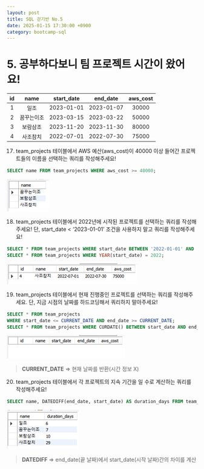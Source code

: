 ```yaml
---
layout: post
title: SQL 걷기반 No.5
date: 2025-01-15 17:30:00 +0900
category: bootcamp-sql
---
```


# 5. 공부하다보니 팀 프로젝트 시간이 왔어요!

| id | name | start_date | end_date | aws_cost |
|:--:|:----:|:----------:|:--------:|:--------:|
| 1  | 일조 | 2023-01-01 | 2023-01-07 | 30000 |
| 2  | 꿈꾸는이조 | 2023-03-15  | 2023-03-22 | 50000 |
| 3  | 보람삼조 | 2023-11-20   | 2023-11-30 | 80000 |
| 4  | 사조참치 | 2022-07-01 | 2022-07-30 | 75000 |

17. team_projects 테이블에서 AWS 예산(aws_cost)이 40000 이상 들어간 프로젝트들의 이름을 선택하는 쿼리를 작성해주세요!
```sql
SELECT name FROM team_projects WHERE aws_cost >= 40000;
```
![walk5-17](/public/img/walk5-17.png)

18. team_projects 테이블에서 2022년에 시작된 프로젝트를 선택하는 쿼리를 작성해주세요! 단, start_date < ‘2023-01-01’ 조건을 사용하지 말고 쿼리를 작성해주세요!
```sql
SELECT * FROM team_projects WHERE start_date BETWEEN '2022-01-01' AND '2022-12-31';  
SELECT * FROM team_projects WHERE YEAR(start_date) = 2022;
```
![walk5-18](/public/img/walk5-18.png)

19. team_projects 테이블에서 현재 진행중인 프로젝트를 선택하는 쿼리를 작성해주세요. 단, 지금 시점의 날짜를 하드코딩해서 쿼리하지 말아주세요!
```sql
SELECT * FROM team_projects  
WHERE start_date <= CURRENT_DATE AND end_date >= CURRENT_DATE;  
SELECT * FROM team_projects WHERE CURDATE() BETWEEN start_date AND end_date;
```
![walk5-19](/public/img/walk5-19.png)
> **CURRENT_DATE** => 현재 날짜를 반환(시간 정보 X)

20. team_projects 테이블에서 각 프로젝트의 지속 기간을 일 수로 계산하는 쿼리를 작성해주세요!
```sql
SELECT name, DATEDIFF(end_date, start_date) AS duration_days FROM team_projects;
```
![walk5-20](/public/img/walk5-20.png)
> **DATEDIFF** => end_date(끝 날짜)에서 start_date(시작 날짜)간의 차이를 계산

